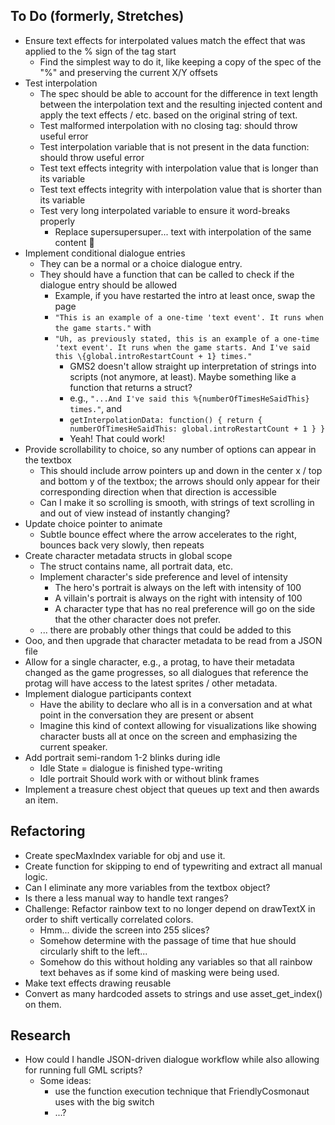 ## To Do (formerly, Stretches)
- Ensure text effects for interpolated values match the effect that was applied to the % sign of the tag start
  - Find the simplest way to do it, like keeping a copy of the spec of the "%" and preserving the current X/Y offsets
- Test interpolation
  - The spec should be able to account for the difference in text length between the interpolation text and the resulting injected content and apply the text effects / etc. based on the original string of text.
  - Test malformed interpolation with no closing tag: should throw useful error
  - Test interpolation variable that is not present in the data function: should throw useful error
  - Test text effects integrity with interpolation value that is longer than its variable
  - Test text effects integrity with interpolation value that is shorter than its variable
  - Test very long interpolated variable to ensure it word-breaks properly
    - Replace supersupersuper... text with interpolation of the same content 🤯
- Implement conditional dialogue entries
  - They can be a normal or a choice dialogue entry.
  - They should have a function that can be called to check if the dialogue entry should be allowed
    - Example, if you have restarted the intro at least once, swap the page 
    - `"This is an example of a one-time 'text event'. It runs when the game starts."` with 
    - `"Uh, as previously stated, this is an example of a one-time 'text event'. It runs when the game starts. And I've said this \{global.introRestartCount + 1} times."`
      - GMS2 doesn't allow straight up interpretation of strings into scripts (not anymore, at least). Maybe something like a function that returns a struct?
      - e.g., `"...And I've said this %{numberOfTimesHeSaidThis} times."`, and 
      - `getInterpolationData: function() { return { numberOfTimesHeSaidThis: global.introRestartCount + 1 } }`
      - Yeah! That could work!
- Provide scrollability to choice, so any number of options can appear in the textbox
  - This should include arrow pointers up and down in the center x / top and bottom y of the textbox; the arrows should only appear for their corresponding direction when that direction is accessible
  - Can I make it so scrolling is smooth, with strings of text scrolling in and out of view instead of instantly changing?
- Update choice pointer to animate
  - Subtle bounce effect where the arrow accelerates to the right, bounces back very slowly, then repeats
- Create character metadata structs in global scope
  - The struct contains name, all portrait data, etc.
  - Implement character's side preference and level of intensity
    - The hero's portrait is always on the left with intensity of 100
    - A villain's portrait is always on the right with intensity of 100
    - A character type that has no real preference will go on the side that the other character does not prefer. 
  - ... there are probably other things that could be added to this
- Ooo, and then upgrade that character metadata to be read from a JSON file
- Allow for a single character, e.g., a protag, to have their metadata changed as the game progresses, so all dialogues that reference the protag will have access to the latest sprites / other metadata.
- Implement dialogue participants context
  - Have the ability to declare who all is in a conversation and at what point in the conversation they are present or absent
  - Imagine this kind of context allowing for visualizations like showing character busts all at once on the screen and emphasizing the current speaker.
- Add portrait semi-random 1-2 blinks during idle
  - Idle State = dialogue is finished type-writing
  - Idle portrait Should work with or without blink frames
- Implement a treasure chest object that queues up text and then awards an item.

## Refactoring
- Create specMaxIndex variable for obj and use it.
- Create function for skipping to end of typewriting and extract all manual logic.
- Can I eliminate any more variables from the textbox object?
- Is there a less manual way to handle text ranges?
- Challenge: Refactor rainbow text to no longer depend on drawTextX in order to shift vertically correlated colors.
  - Hmm... divide the screen into 255 slices?
  - Somehow determine with the passage of time that hue should circularly shift to the left...
  - Somehow do this without holding any variables so that all rainbow text behaves as if some kind of masking were being used.
- Make text effects drawing reusable
- Convert as many hardcoded assets to strings and use asset_get_index() on them.

## Research
- How could I handle JSON-driven dialogue workflow while also allowing for running full GML scripts?
  - Some ideas:
    - use the function execution technique that FriendlyCosmonaut uses with the big switch
    - ...?